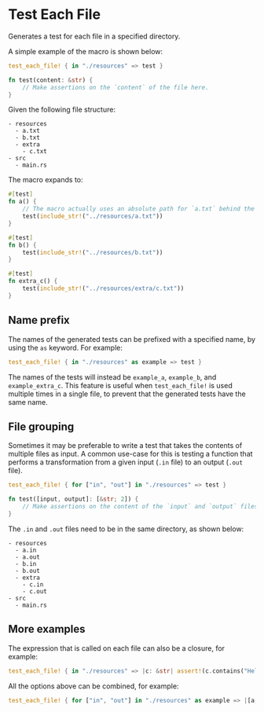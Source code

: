 # Test Each File

Generates a test for each file in a specified directory.

A simple example of the macro is shown below:
```rust
test_each_file! { in "./resources" => test }

fn test(content: &str) {
    // Make assertions on the `content` of the file here.
}
```

Given the following file structure:
```
- resources
  - a.txt
  - b.txt
  - extra
    - c.txt
- src
  - main.rs
```

The macro expands to:
```rust
#[test]
fn a() {
    // The macro actually uses an absolute path for `a.txt` behind the scenes
    test(include_str!("../resources/a.txt"))
}

#[test]
fn b() {
    test(include_str!("../resources/b.txt"))
}

#[test]
fn extra_c() {
    test(include_str!("../resources/extra/c.txt"))
}
```

## Name prefix

The names of the generated tests can be prefixed with a specified name, by using the `as` keyword. For example:
```rust
test_each_file! { in "./resources" as example => test }
```
The names of the tests will instead be `example_a`, `example_b`, and `example_extra_c`. 
This feature is useful when `test_each_file!` is used multiple times in a single file, to prevent that the generated tests have the same name.

## File grouping

Sometimes it may be preferable to write a test that takes the contents of multiple files as input.
A common use-case for this is testing a function that performs a transformation from a given input (`.in` file) to an output (`.out` file).


```rust
test_each_file! { for ["in", "out"] in "./resources" => test }

fn test([input, output]: [&str; 2]) {
    // Make assertions on the content of the `input` and `output` files here.
}
```

The `.in` and `.out` files need to be in the same directory, as shown below:

```
- resources
  - a.in
  - a.out
  - b.in
  - b.out
  - extra
    - c.in
    - c.out
- src
  - main.rs
```

## More examples

The expression that is called on each file can also be a closure, for example:
```rust
test_each_file! { in "./resources" => |c: &str| assert!(c.contains("Hello World")) }
```

All the options above can be combined, for example:
```rust
test_each_file! { for ["in", "out"] in "./resources" as example => |[a, b]: [&str; 2]| assert_eq!(a, b) }
```
